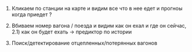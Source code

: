 

1) Кликаем по станции на карте и видим все что в нее едет и прогноы когда приедет ?

2) Вбиваем номер вагона / поезда и видим как он ехал и где он сейчас,
   2.1) как он будет ехать -> предиктор по истории  

3) Поиск/детектирование отцепленных/потерянных вагонов
